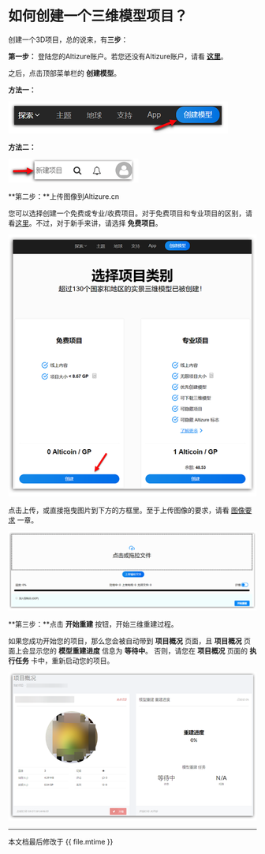 # 如何创建一个三维模型项目？

创建一个3D项目，总的说来，有**三步**：

**第一步：** 登陆您的Altizure账户。若您还没有Altizure账户，请看 [**这里**](register.md)。
  
  之后，点击顶部菜单栏的 **创建模型**。

**方法一：**

![](../assets/create-chn-create-icon-1.png)

**方法二：**

![](../assets/create-chn-create-icon-2.png)

**第二步：**上传图像到Altizure.cn

您可以选择创建一个免费或专业/收费项目。对于免费项目和专业项目的区别，请看[这里](https://site.altizure.cn/pricing)。不过，对于新手来讲，请选择 **免费项目**。

![](../assets/create-chn-upload-page.png)

点击上传，或直接拖曳图片到下方的方框里。至于上传图像的要求，请看 [图像要求](image-requirements.md) 一章。

![](../assets/create-chn-drag-upload.png)

**第三步：**点击 **开始重建** 按钮，开始三维重建过程。 

如果您成功开始您的项目，那么您会被自动带到 **项目概况** 页面，且 **项目概况** 页面上会显示您的 **模型重建进度** 信息为 **等待中**。
否则，请您在 **项目概况** 页面的 **执行任务** 卡中，重新启动您的项目。

![](../assets/create-chn-overview.png)

---

本文档最后修改于 {{ file.mtime }}
